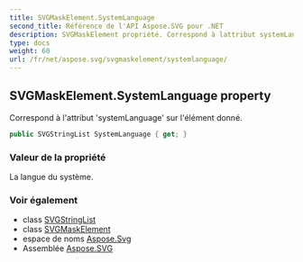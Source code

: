```yaml
---
title: SVGMaskElement.SystemLanguage
second_title: Référence de l'API Aspose.SVG pour .NET
description: SVGMaskElement propriété. Correspond à lattribut systemLanguage sur lélément donné.
type: docs
weight: 60
url: /fr/net/aspose.svg/svgmaskelement/systemlanguage/
---
```

## SVGMaskElement.SystemLanguage property

Correspond à l'attribut 'systemLanguage' sur l'élément donné.

```csharp
public SVGStringList SystemLanguage { get; }
```

### Valeur de la propriété

La langue du système.

### Voir également

* class [SVGStringList](../../../aspose.svg.datatypes/svgstringlist/)
* class [SVGMaskElement](../)
* espace de noms [Aspose.Svg](../../svgmaskelement/)
* Assemblée [Aspose.SVG](../../../)


